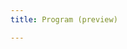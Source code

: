 ```yaml
---
title: Program (preview)

---
```


<script type="text/javascript" src="https://sessionize.com/api/v2/wkqa4jx3/view/GridSmart"></script>